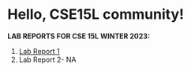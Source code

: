 # Hello, CSE15L community!

**LAB REPORTS FOR CSE 15L WINTER 2023:**
1. [Lab Report 1](Lab-Report-1.md)
2. Lab Report 2- NA


